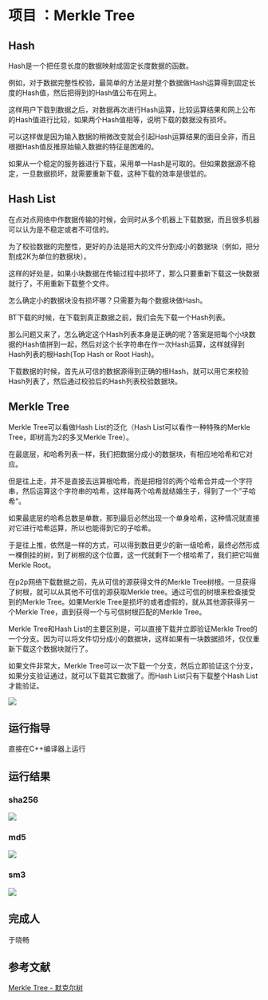 # 项目 ：Merkle Tree

## Hash

Hash是一个把任意长度的数据映射成固定长度数据的函数。

例如，对于数据完整性校验，最简单的方法是对整个数据做Hash运算得到固定长度的Hash值，然后把得到的Hash值公布在网上。

这样用户下载到数据之后，对数据再次进行Hash运算，比较运算结果和网上公布的Hash值进行比较，如果两个Hash值相等，说明下载的数据没有损坏。

可以这样做是因为输入数据的稍微改变就会引起Hash运算结果的面目全非，而且根据Hash值反推原始输入数据的特征是困难的。

如果从一个稳定的服务器进行下载，采用单一Hash是可取的。但如果数据源不稳定，一旦数据损坏，就需要重新下载，这种下载的效率是很低的。

## Hash List 

在点对点网络中作数据传输的时候，会同时从多个机器上下载数据，而且很多机器可以认为是不稳定或者不可信的。

为了校验数据的完整性，更好的办法是把大的文件分割成小的数据块（例如，把分割成2K为单位的数据块）。

这样的好处是，如果小块数据在传输过程中损坏了，那么只要重新下载这一快数据就行了，不用重新下载整个文件。

怎么确定小的数据块没有损坏哪？只需要为每个数据块做Hash。

BT下载的时候，在下载到真正数据之前，我们会先下载一个Hash列表。

那么问题又来了，怎么确定这个Hash列表本身是正确的呢？答案是把每个小块数据的Hash值拼到一起，然后对这个长字符串在作一次Hash运算，这样就得到Hash列表的根Hash(Top Hash or Root Hash)。

下载数据的时候，首先从可信的数据源得到正确的根Hash，就可以用它来校验Hash列表了，然后通过校验后的Hash列表校验数据块。



## Merkle Tree

Merkle Tree可以看做Hash List的泛化（Hash List可以看作一种特殊的Merkle Tree，即树高为2的多叉Merkle Tree）。

在最底层，和哈希列表一样，我们把数据分成小的数据块，有相应地哈希和它对应。

但是往上走，并不是直接去运算根哈希，而是把相邻的两个哈希合并成一个字符串，然后运算这个字符串的哈希，这样每两个哈希就结婚生子，得到了一个”子哈希“。

如果最底层的哈希总数是单数，那到最后必然出现一个单身哈希，这种情况就直接对它进行哈希运算，所以也能得到它的子哈希。

于是往上推，依然是一样的方式，可以得到数目更少的新一级哈希，最终必然形成一棵倒挂的树，到了树根的这个位置，这一代就剩下一个根哈希了，我们把它叫做 Merkle Root。

在p2p网络下载数据之前，先从可信的源获得文件的Merkle Tree树根。一旦获得了树根，就可以从其他不可信的源获取Merkle tree。通过可信的树根来检查接受到的Merkle Tree。如果Merkle Tree是损坏的或者虚假的，就从其他源获得另一个Merkle Tree，直到获得一个与可信树根匹配的Merkle Tree。

Merkle Tree和Hash List的主要区别是，可以直接下载并立即验证Merkle Tree的一个分支。因为可以将文件切分成小的数据块，这样如果有一块数据损坏，仅仅重新下载这个数据块就行了。

如果文件非常大，Merkle Tree可以一次下载一个分支，然后立即验证这个分支，如果分支验证通过，就可以下载其它数据了。而Hash List只有下载整个Hash List才能验证。

![](https://github.com/yuuu218/Innovation-pioneering/blob/main/image/m1.png?raw=true)

## 运行指导

直接在C++编译器上运行

## 运行结果

### sha256

![](https://github.com/yuuu218/Innovation-pioneering/blob/main/image/m4.png?raw=true)

### md5

![](https://github.com/yuuu218/Innovation-pioneering/blob/main/image/m3.png?raw=true)

### sm3

![](https://github.com/yuuu218/Innovation-pioneering/blob/main/image/m2.png?raw=true)

## 完成人

于晓畅

## 参考文献

[Merkle Tree - 默克尔树](https://blog.csdn.net/a159393/article/details/101707564?ops_request_misc=%257B%2522request%255Fid%2522%253A%2522165899092116781647522722%2522%252C%2522scm%2522%253A%252220140713.130102334..%2522%257D&request_id=165899092116781647522722&biz_id=0&utm_medium=distribute.pc_search_result.none-task-blog-2~all~sobaiduend~default-1-101707564-null-null.142^v35^pc_rank_34,185^v2^control&utm_term=%20merkletree&spm=1018.2226.3001.4187)
